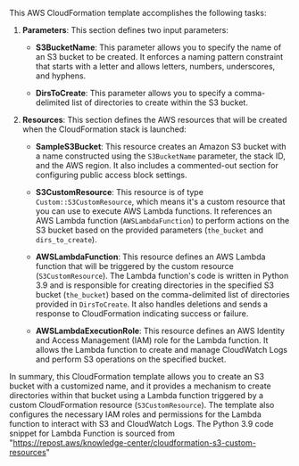 This AWS CloudFormation template accomplishes the following tasks:

1. **Parameters**: This section defines two input parameters:

   - **S3BucketName**: This parameter allows you to specify the name of an S3 bucket to be created. It enforces a naming pattern constraint that starts with a letter and allows letters, numbers, underscores, and hyphens.

   - **DirsToCreate**: This parameter allows you to specify a comma-delimited list of directories to create within the S3 bucket.

2. **Resources**: This section defines the AWS resources that will be created when the CloudFormation stack is launched:

   - **SampleS3Bucket**: This resource creates an Amazon S3 bucket with a name constructed using the `S3BucketName` parameter, the stack ID, and the AWS region. It also includes a commented-out section for configuring public access block settings.

   - **S3CustomResource**: This resource is of type `Custom::S3CustomResource`, which means it's a custom resource that you can use to execute AWS Lambda functions. It references an AWS Lambda function (`AWSLambdaFunction`) to perform actions on the S3 bucket based on the provided parameters (`the_bucket` and `dirs_to_create`).

   - **AWSLambdaFunction**: This resource defines an AWS Lambda function that will be triggered by the custom resource (`S3CustomResource`). The Lambda function's code is written in Python 3.9 and is responsible for creating directories in the specified S3 bucket (`the_bucket`) based on the comma-delimited list of directories provided in `DirsToCreate`. It also handles deletions and sends a response to CloudFormation indicating success or failure.

   - **AWSLambdaExecutionRole**: This resource defines an AWS Identity and Access Management (IAM) role for the Lambda function. It allows the Lambda function to create and manage CloudWatch Logs and perform S3 operations on the specified bucket.

In summary, this CloudFormation template allows you to create an S3 bucket with a customized name, and it provides a mechanism to create directories within that bucket using a Lambda function triggered by a custom CloudFormation resource (`S3CustomResource`). The template also configures the necessary IAM roles and permissions for the Lambda function to interact with S3 and CloudWatch Logs.
The Python 3.9 code snippet for Lambda Function is sourced from "https://repost.aws/knowledge-center/cloudformation-s3-custom-resources"
